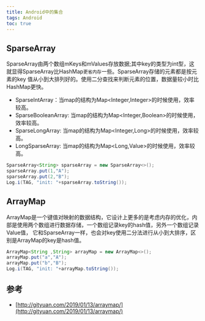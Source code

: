 ```yaml
---
title: Android中的集合
tags: Android
toc: true
---
```




## SparseArray

SparseArray由两个数组mKeys和mValues存放数据;其中key的类型为int型，这就显得SparseArray比HashMap`更省内存`一些。SparseArray存储的元素都是按元素的key
值从小到大排列好的。使用二分查找来判断元素的位置，数据量较小时比HashMap更快。


- SparseIntArray：当map的结构为Map<Integer,Integer>的时候使用，效率较高。
- SparseBooleanArray: 当map的结构为Map<Integer,Boolean>的时候使用，效率较高。
- SparseLongArray: 当map的结构为Map<Integer,Long>的时候使用，效率较高。
- LongSparseArray: 当map的结构为Map<Long,Value>的时候使用，效率较高。

```java
SparseArray<String> sparseArray = new SparseArray<>();
sparseArray.put(1,"A");
sparseArray.put(2,"B");
Log.i(TAG, "init: "+sparseArray.toString());
```


## ArrayMap

ArrayMap是一个键值对映射的数据结构，它设计上更多的是考虑内存的优化，内部是使用两个数组进行数据存储，一个数组记录key的hash值，另外一个数组记录Value值，
它和SparseArray一样，也会对key使用二分法进行从小到大排序，区别是ArrayMap的key是hash值。


```java
ArrayMap<String ,String> arrayMap = new ArrayMap<>();
arrayMap.put("a","A");
arrayMap.put("b","B");
Log.i(TAG, "init: "+arrayMap.toString());
```



## 参考

- [http://gityuan.com/2019/01/13/arraymap/](http://gityuan.com/2019/01/13/arraymap/) 


